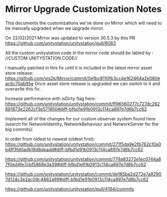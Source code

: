 # Mirror Upgrade Customization Notes

This documents the customizations we've done on Mirror which will need to be manually upgraded when we upgrade mirror.

On 22/02/2021 Mirror was updated to version 30.5.3 by this PR https://github.com/unitystation/unitystation/pull/6083

All the custom unitystation code in the mirror code should be labled by : //CUSTOM UNITYSTATION CODE//

I manually patched in this fix until it is included in the latest mirror asset store release:
https://github.com/vis2k/Mirror/commit/0e1bc8110fb3cc4e162464a2e080eac6c70ab95e
Once asset store release is upgraded we can switch to it and overwrite this fix.

Increase performance with isDirty flag here: https://github.com/unitystation/unitystation/commit/ff96560277c727dc262881873e2262cf3e571850#diff-bfbd1e91b0913c114ca897e7d6b7cc62

Implement all of the changes for our custom observer system found here (search for NetworkIdentity, NetworkBehaviour and NetworkServer for the big commits):

In order from oldest to newest (oldest first):
https://github.com/unitystation/unitystation/commit/271f5da9e2fb762c10a0b4ff3fd0adb19d8deadd#diff-bfbd1e91b0913c114ca897e7d6b7cc62

https://github.com/unitystation/unitystation/commit/779a83272e1ec0744a87f0ed4fe7cbf5868e3a39#diff-bfbd1e91b0913c114ca897e7d6b7cc62

https://github.com/unitystation/unitystation/commit/de185ba2d272e7a92907d124c3e2ac09c4882a99#diff-bfbd1e91b0913c114ca897e7d6b7cc62

https://github.com/unitystation/unitystation/pull/4194/commits
